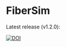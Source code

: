 # FiberSim

Latest release (v1.2.0):

[![DOI](https://zenodo.org/badge/DOI/10.5281/zenodo.5363546.svg)](https://doi.org/10.5281/zenodo.5363546)





